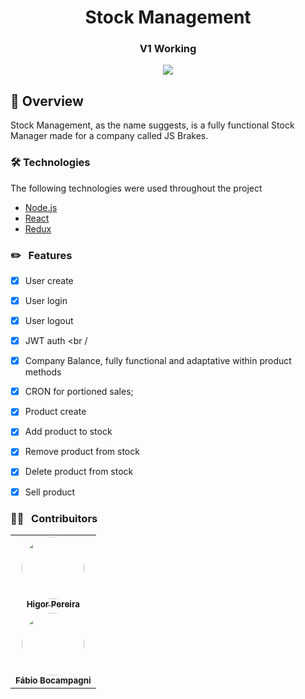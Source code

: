 <h1 align="center"> Stock Management </h1>

<h3 align="center">
   V1 Working
</h3>

<div align="center">


  <img align="center" src="https://img.shields.io/npm/v/@unform/core.svg?color=%237159c1"> </img>


</div>




## :book: Overview

Stock Management, as the name suggests, is a fully functional Stock Manager made for a company called JS Brakes.

### 🛠 Technologies

The following technologies were used throughout the project

- [Node.js](https://nodejs.org/en/)
- [React](https://pt-br.reactjs.org/)
- [Redux](https://redux.js.org/)

### :pencil2: &nbsp; Features

- [x] User create
- [x] User login
- [x] User logout
- [x] JWT auth <br /


- [x] Company Balance, fully functional and adaptative within product methods
- [x] CRON for portioned sales; <br />

- [x] Product create
- [x] Add product to stock
- [x] Remove product from stock
- [x] Delete product from stock 
- [x] Sell product

### :curly_haired_man: &nbsp; Contribuitors

<table>
  <tr>
    <td align="center"><a href="https://github.com/higor-dev"><img style="border-radius: 50%;" src="https://avatars0.githubusercontent.com/u/69717900?s=460&u=260bfec6d7d441168cd54da92181bad0bdaffe14&v=4" width="100px;" alt=""/><br /><sub><b>Higor Pereira</b></sub></a><br /><a href="#" title="Higor"></a></td>
  </tr>
  <tr>
    <td align="center"><a href="https://github.com/Bocampagni"><img style="border-radius: 50%;" src="https://avatars0.githubusercontent.com/u/42614607?s=400&u=bd86a1e097556e9a3f50fc0a899f4bbdfb1e6924&v=4" width="100px;" alt=""/><br /><sub><b>Fábio Bocampagni</b></sub></a><br /><a href="#" title="Fábio"></a></td>
  </tr>
</table>
